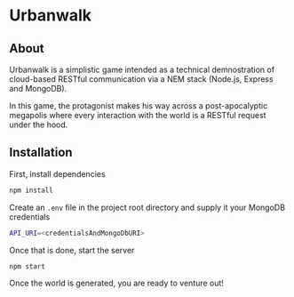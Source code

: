 # Urbanwalk

## About
Urbanwalk is a simplistic game intended as a technical demnostration of cloud-based RESTful communication via a NEM stack (Node.js, Express and MongoDB).

In this game, the protagonist makes his way across a post-apocalyptic megapolis where every interaction with the world is a RESTful request under the hood.

## Installation

First, install dependencies

```bash
npm install
```

Create an `.env` file in the project root directory and supply it your MongoDB credentials
```bash
API_URI=<credentialsAndMongoDbURI>
```

Once that is done, start the server
```bash
npm start
```

Once the world is generated, you are ready to venture out!
